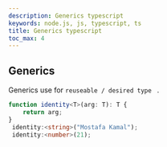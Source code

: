 ```yaml
---
description: Generics typescript
keywords: node.js, js, typescript, ts
title: Generics typescript
toc_max: 4
---
```


## Generics

Generics use for `reuseable / desired type ` .

```ts
function identity<T>(arg: T): T {
    return arg;
}
 identity:<string>("Mostafa Kamal");
 identity:<number>(21);
 ```

